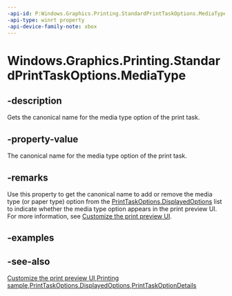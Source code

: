 ```yaml
---
-api-id: P:Windows.Graphics.Printing.StandardPrintTaskOptions.MediaType
-api-type: winrt property
-api-device-family-note: xbox
---
```


<!-- Property syntax
public string MediaType { get; }
-->

# Windows.Graphics.Printing.StandardPrintTaskOptions.MediaType

## -description
Gets the canonical name for the media type option of the print task.

## -property-value
The canonical name for the media type option of the print task.

## -remarks
Use this property to get the canonical name to add or remove the media type (or paper type) option from the [PrintTaskOptions.DisplayedOptions](printtaskoptions_displayedoptions.md) list to indicate whether the media type option appears in the print preview UI. For more information, see [Customize the print preview UI](https://docs.microsoft.com/windows/uwp/devices-sensors/customize-the-print-preview-ui). 

## -examples

## -see-also
[Customize the print preview UI](https://docs.microsoft.com/windows/uwp/devices-sensors/customize-the-print-preview-ui),[Printing sample](https://github.com/Microsoft/Windows-universal-samples/tree/master/Samples/Printing),[PrintTaskOptions.DisplayedOptions](printtaskoptions_displayedoptions.md),[PrintTaskOptionDetails](../windows.graphics.printing.optiondetails/printtaskoptiondetails.md)